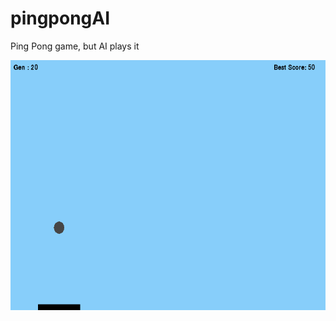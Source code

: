 # pingpongAI
Ping Pong game, but AI plays it
<p align="center">
<img src = "./genetic gifs/gen20.gif" height=400 width=600>
</p>
